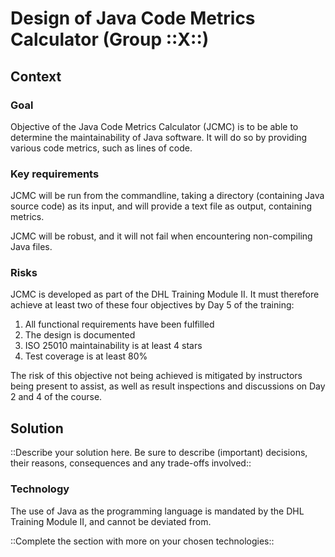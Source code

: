# Design of Java Code Metrics Calculator (Group ::X::)

## Context

### Goal

Objective of the Java Code Metrics Calculator (JCMC) is to be able to determine the maintainability of Java software. It will do so by providing various code metrics, such as lines of code. 

### Key requirements

JCMC will be run from the commandline, taking a directory (containing Java source code) as its input, and will provide a text file as output, containing metrics.

JCMC will be robust, and it will not fail when encountering non-compiling Java files.

### Risks

JCMC is developed as part of the DHL Training Module II. It must therefore achieve at least two of these four objectives by Day 5 of the training:

1. All functional requirements have been fulfilled
2. The design is documented
3. ISO 25010 maintainability is at least 4 stars
4. Test coverage is at least 80%

The risk of this objective not being achieved is mitigated by instructors being present to assist, as well as result inspections and discussions on Day 2 and 4 of the course.

## Solution

::Describe your solution here. Be sure to describe (important) decisions, their reasons, consequences and any trade-offs involved::

### Technology

The use of Java as the programming language is mandated by the DHL Training Module II, and cannot be deviated from. 

::Complete the section with more on your chosen technologies::

